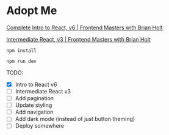 # Adopt Me

[Complete Intro to React, v6 | Frontend Masters with Brian Holt](https://frontendmasters.com/courses/complete-react-v6/)

[Intermediate React, v3 | Frontend Masters with Brian Holt](https://frontendmasters.com/courses/intermediate-react-v3/introduction/)

`npm install`

`npm run dev`

TODO:

* [x] Intro to React v6
* [ ] Intermediate React v3
* [ ] Add pagination
* [ ] Update styling
* [ ] Add navigation
* [ ] Add dark mode (instead of just button theming)
* [ ] Deploy somewhere
